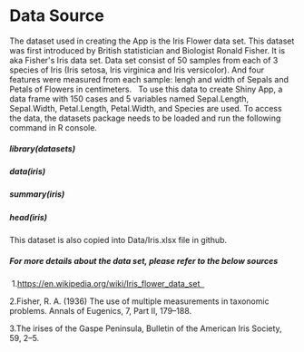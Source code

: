 # Data Source
The dataset used in creating the App is the Iris Flower data set. 
This dataset was first introduced by British statistician and Biologist Ronald Fisher. It is aka Fisher's Iris data set. 
Data set consist of 50 samples from each of 3 species of Iris (Iris setosa, Iris virginica and Iris versicolor). And four features were measured from each sample: lengh and width of Sepals and Petals of Flowers in centimeters.   
To use this data to create Shiny App, a data frame with 150 cases and 5 variables named Sepal.Length, Sepal.Width, Petal.Length, Petal.Width, and Species are used.
To access the data, the datasets package needs to be loaded and run the following command in R console.
 
##### library(datasets)
##### data(iris) 
##### summary(iris) 
##### head(iris)

This dataset is also copied into Data/Iris.xlsx file in github.   
##### For more details about the data set, please refer to the below sources

 1.https://en.wikipedia.org/wiki/Iris_flower_data_set     
 
 2.Fisher, R. A. (1936) The use of multiple measurements in taxonomic problems. Annals of Eugenics, 7, Part II, 179–188. 
 
 3.The irises of the Gaspe Peninsula, Bulletin of the American Iris Society, 59, 2–5.

